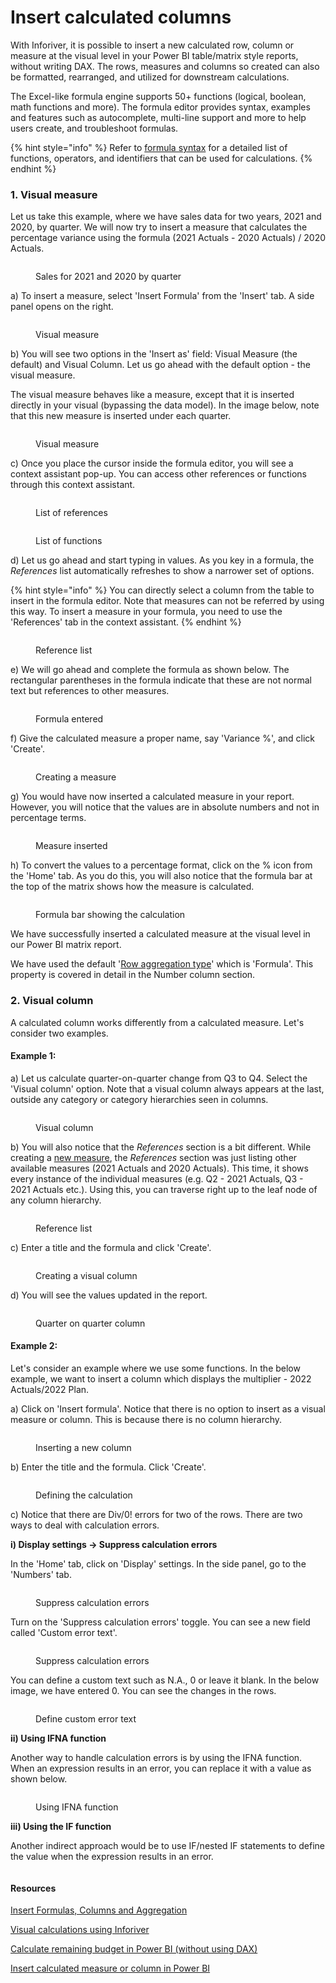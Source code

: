 # Insert calculated columns

With Inforiver, it is possible to insert a new calculated row, column or measure at the visual level in your Power BI table/matrix style reports, without writing DAX. The rows, measures and columns so created can also be formatted, rearranged, and utilized for downstream calculations.

The Excel-like formula engine supports 50+ functions (logical, boolean, math functions and more). The formula editor provides syntax, examples and features such as autocomplete, multi-line support and more to help users create, and troubleshoot formulas.

{% hint style="info" %}
Refer to [formula syntax](../../formula-syntax/) for a detailed list of functions, operators, and identifiers that can be used for calculations.
{% endhint %}

### 1. Visual measure

Let us take this example, where we have sales data for two years, 2021 and 2020, by quarter. We will now try to insert a measure that calculates the percentage variance using the formula (2021 Actuals - 2020 Actuals) / 2020 Actuals.

<figure><img src="../../.gitbook/assets/4.2.1 Data.png" alt=""><figcaption><p>Sales for 2021 and 2020 by quarter</p></figcaption></figure>

a) To insert a measure, select 'Insert Formula' from the 'Insert' tab. A side panel opens on the right.

<figure><img src="../../.gitbook/assets/4.2.2 Measure.png" alt=""><figcaption><p>Visual measure</p></figcaption></figure>

b) You will see two options in the 'Insert as' field: Visual Measure (the default) and Visual Column. Let us go ahead with the default option - the visual measure.&#x20;

The visual measure behaves like a measure, except that it is inserted directly in your visual (bypassing the data model). In the image below, note that this new measure is inserted under each quarter.

<figure><img src="../../.gitbook/assets/4.2.3 Measure.png" alt=""><figcaption><p>Visual measure</p></figcaption></figure>

c) Once you place the cursor inside the formula editor, you will see a context assistant pop-up. You can access other references or functions through this context assistant.

<figure><img src="../../.gitbook/assets/4.2.5 Measure.png" alt=""><figcaption><p>List of references</p></figcaption></figure>

<figure><img src="../../.gitbook/assets/4.2.11 Measure.png" alt=""><figcaption><p>List of functions</p></figcaption></figure>

d) Let us go ahead and start typing in values. As you key in a formula, the _References_ list automatically refreshes to show a narrower set of options.&#x20;

{% hint style="info" %}
You can directly select a column from the table to insert in the formula editor. Note that measures can not be referred by using this way. To insert a measure in your formula, you need to use the 'References' tab in the context assistant.
{% endhint %}

<figure><img src="../../.gitbook/assets/4.2.6 Measure.png" alt=""><figcaption><p>Reference list</p></figcaption></figure>

e) We will go ahead and complete the formula as shown below. The rectangular parentheses in the formula indicate that these are not normal text but references to other measures.

<figure><img src="../../.gitbook/assets/4.2.7 Measure.png" alt=""><figcaption><p>Formula entered</p></figcaption></figure>

f) Give the calculated measure a proper name, say 'Variance %', and click 'Create'.&#x20;

<figure><img src="../../.gitbook/assets/4.2.8 Measure.png" alt=""><figcaption><p>Creating a measure</p></figcaption></figure>

g) You would have now inserted a calculated measure in your report. However, you will notice that the values are in absolute numbers and not in percentage terms.

<figure><img src="../../.gitbook/assets/4.2.9 Measure.png" alt=""><figcaption><p>Measure inserted</p></figcaption></figure>

h) To convert the values to a percentage format, click on the % icon from the 'Home' tab. As you do this, you will also notice that the formula bar at the top of the matrix shows how the measure is calculated.

<figure><img src="../../.gitbook/assets/4.2.10 Measure.png" alt=""><figcaption><p>Formula bar showing the calculation</p></figcaption></figure>

We have successfully inserted a calculated measure at the visual level in our Power BI matrix report.

We have used the default '[Row aggregation type](insert-manual-input-columns/insert-manual-input-columns.md#i-row-aggregation-type)' which is 'Formula'. This property is covered in detail in the Number column section.

### 2. Visual column

A calculated column works differently from a calculated measure. Let's consider two examples.

#### Example 1:

a) Let us calculate quarter-on-quarter change from Q3 to Q4. Select the 'Visual column' option. Note that a visual column always appears at the last, outside any category or category hierarchies seen in columns.

<figure><img src="../../.gitbook/assets/4.2.14 Column.png" alt=""><figcaption><p>Visual column</p></figcaption></figure>

b) You will also notice that the _References_ section is a bit different. While creating a [new measure](insert-calculated-columns.md#1.-visual-measure), the _References_ section was just listing other available measures (2021 Actuals and 2020 Actuals). This time, it shows every instance of the individual measures (e.g. Q2 - 2021 Actuals, Q3 - 2021 Actuals etc.). Using this, you can traverse right up to the leaf node of any column hierarchy.

<figure><img src="../../.gitbook/assets/4.2.13 Column.png" alt=""><figcaption><p>Reference list</p></figcaption></figure>

c) Enter a title and the formula and click 'Create'.

<figure><img src="../../.gitbook/assets/4.2.16 Column.png" alt=""><figcaption><p>Creating a visual column</p></figcaption></figure>

d) You will see the values updated in the report.

<figure><img src="../../.gitbook/assets/4.2.17 Column.png" alt=""><figcaption><p>Quarter on quarter column</p></figcaption></figure>

#### Example 2:

Let's consider an example where we use some functions. In the below example, we want to insert a column which displays the multiplier - 2022 Actuals/2022 Plan.&#x20;

a) Click on 'Insert formula'. Notice that there is no option to insert as a visual measure or column. This is because there is no column hierarchy.

<figure><img src="../../.gitbook/assets/4.2.22 Column.png" alt=""><figcaption><p>Inserting a new column</p></figcaption></figure>

b) Enter the title and the formula. Click 'Create'.&#x20;

<figure><img src="../../.gitbook/assets/4.2.23 Column.png" alt=""><figcaption><p>Defining the calculation</p></figcaption></figure>

c) Notice that there are Div/0! errors for two of the rows. There are two ways to deal with calculation errors.&#x20;

**i) Display settings -> Suppress calculation errors**

In the 'Home' tab, click on 'Display' settings. In the side panel, go to the 'Numbers' tab.&#x20;

<figure><img src="../../.gitbook/assets/4.2.24 Column.png" alt=""><figcaption><p>Suppress calculation errors</p></figcaption></figure>

Turn on the 'Suppress calculation errors' toggle. You can see a new field called 'Custom error text'.

<figure><img src="../../.gitbook/assets/4.2.25 Column.png" alt=""><figcaption><p>Suppress calculation errors</p></figcaption></figure>

You can define a custom text such as N.A., 0 or leave it blank. In the below image, we have entered 0. You can see the changes in the rows.&#x20;

<figure><img src="../../.gitbook/assets/4.2.26 Column.png" alt=""><figcaption><p>Define custom error text</p></figcaption></figure>

**ii) Using IFNA function**

Another way to handle calculation errors is by using the IFNA function. When an expression results in an error, you can replace it with a value as shown below.&#x20;

<figure><img src="../../.gitbook/assets/4.2.27 Column.png" alt=""><figcaption><p>Using IFNA function</p></figcaption></figure>

**iii) Using the IF function**

Another indirect approach would be to use IF/nested IF statements to define the value when the expression results in an error.&#x20;

<figure><img src="../../.gitbook/assets/4.2.28 Column.png" alt=""><figcaption></figcaption></figure>

#### Resources

[Insert Formulas, Columns and Aggregation](https://www.youtube.com/watch?v=hjPAbuYJUSc)

[Visual calculations using Inforiver](https://inforiver.com/webinars/visual-level-formula-calculations-powerbi/)

[Calculate remaining budget in Power BI (without using DAX)](https://inforiver.com/blog/general/calculating-remaining-budget-powerbi/)

[Insert calculated measure or column in Power BI](https://inforiver.com/blog/feature-highlights/insert-visual-measure-column-calculations-in-microsoft-power-bi/)
